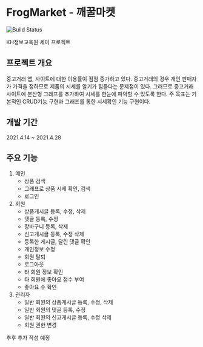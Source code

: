 # FrogMarket - 깨꿀마켓

![Build Status](https://img.shields.io/github/last-commit/kianpas/frogmarket)

KH정보교육원 세미 프로젝트

## 프로젝트 개요
중고거래 앱, 사이트에 대한 이용률이 점점 증가하고 있다. 중고거래의 경우 개인 판매자가 가격을 정하므로 
제품의 시세를 알기가 힘들다는 문제점이 있다. 그러므로 중고거래 사이트에 분산형 그래프를 추가하여 
시세를 한눈에 파악할 수 있도록 한다.
주 목표는 기본적인 CRUD기능 구현과 그래프를 통한 시세확인 기능 구현이다.

## 개발 기간
2021.4.14 ~ 2021.4.28

## 주요 기능
 1. 메인
    * 상품 검색
    * 그래프로 상품 시세 확인, 검색
    * 로그인
 2. 회원
    * 상품게시글 등록, 수정, 삭제
    * 댓글 등록, 수정
    * 장바구니 등록, 삭제
    * 신고게시글 등록, 수정 삭제
    * 등록한 게시글, 달린 댓글 확인
    * 개인정보 수정
    * 회원 탈퇴
    * 로그아웃
    * 타 회원 정보 확인
    * 타 회원에 좋아요 점수 부여
    * 좋아요 수 확인
 4. 관리자
    * 일반 회원의 상품게시글 등록, 수정, 삭제
    * 일반 회원의 댓글 등록, 수정
    * 일반 회원의 신고게시글 등록, 수정 삭제
    * 회원 권한 변경
    
추후 추가 작성 예정
